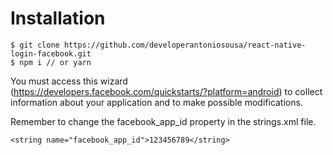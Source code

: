 # Installation

```
$ git clone https://github.com/developerantoniosousa/react-native-login-facebook.git
$ npm i // or yarn
```

You must access this wizard (https://developers.facebook.com/quickstarts/?platform=android) to collect information about your application and to make possible modifications.

Remember to change the facebook_app_id property in the strings.xml file.

```<string name="facebook_app_id">123456789</string>```
